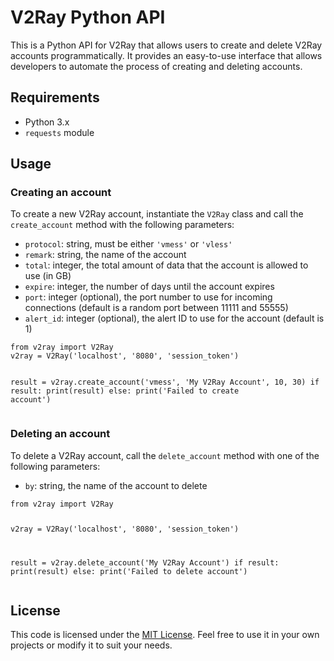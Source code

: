 <!DOCTYPE html>
<html>
<head>
  
</head>
<body>
    <h1>V2Ray Python API</h1>
    <p>This is a Python API for V2Ray that allows users to create and delete V2Ray accounts programmatically. It provides an easy-to-use interface that allows developers to automate the process of creating and deleting accounts.</p>
    <h2>Requirements</h2>
    <ul>
        <li>Python 3.x</li>
        <li><code>requests</code> module</li>
    </ul>
    <h2>Usage</h2>
    <h3>Creating an account</h3>
    <p>To create a new V2Ray account, instantiate the <code>V2Ray</code> class and call the <code>create_account</code> method with the following parameters:</p>
    <ul>
        <li><code>protocol</code>: string, must be either <code>'vmess'</code> or <code>'vless'</code></li>
        <li><code>remark</code>: string, the name of the account</li>
        <li><code>total</code>: integer, the total amount of data that the account is allowed to use (in GB)</li>
        <li><code>expire</code>: integer, the number of days until the account expires</li>
        <li><code>port</code>: integer (optional), the port number to use for incoming connections (default is a random port between 11111 and 55555)</li>
        <li><code>alert_id</code>: integer (optional), the alert ID to use for the account (default is 1)</li>
    </ul>
    <pre><code>from v2ray import V2Ray
v2ray = V2Ray('localhost', '8080', 'session_token')

result = v2ray.create_account('vmess', 'My V2Ray Account', 10, 30)
if result:
    print(result)
else:
    print('Failed to create account')</code></pre>
<h3>Deleting an account</h3>
<p>To delete a V2Ray account, call the <code>delete_account</code> method with one of the following parameters:</p>
<ul>
<li><code>by</code>: string, the name of the account to delete</li>
</ul>
<pre><code>from v2ray import V2Ray

v2ray = V2Ray('localhost', '8080', 'session_token')

result = v2ray.delete_account('My V2Ray Account')
if result:
    print(result)
else:
    print('Failed to delete account')</code></pre>
<h2>License</h2>
<p>This code is licensed under the <a href="https://opensource.org/licenses/MIT">MIT License</a>. Feel free to use it in your own projects or modify it to suit your needs.</p>
</body>
</html>
